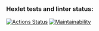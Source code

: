 ### Hexlet tests and linter status:
[![Actions Status](https://github.com/AnastasiyaSB/frontend-project-44/actions/workflows/hexlet-check.yml/badge.svg)](https://github.com/AnastasiyaSB/frontend-project-44/actions)
[![Maintainability](https://api.codeclimate.com/v1/badges/81b41840ce669c017271/maintainability)](https://codeclimate.com/github/AnastasiyaSB/frontend-project-44/maintainability)